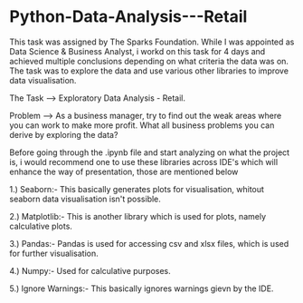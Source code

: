 # Python-Data-Analysis---Retail

This task was assigned by The Sparks Foundation. While I was appointed as Data Science & Business Analyst, i workd on this task for 4 days and achieved multiple conclusions depending on what criteria the data was on. The task was to explore the data and use various other libraries to improve data visualisation. 

The Task --> Exploratory Data Analysis - Retail. 

Problem --> As a business manager, try to find out the weak areas where you can work to make more profit. What all business problems you can derive by exploring the data?

Before going through the .ipynb file  and start analyzing on what the project is, i would recommend one to use these libraries across IDE's which will enhance the way of presentation, those are mentioned below

1.) Seaborn:- This basically generates plots for visualisation, whitout seaborn data visualisation isn't possible.

2.) Matplotlib:- This is another library which is used for plots, namely calculative plots.

3.) Pandas:- Pandas is used for accessing csv and xlsx files, which is used for further visualisation.

4.) Numpy:- Used for calculative purposes.

5.) Ignore Warnings:- This basically ignores warnings gievn by the IDE.

